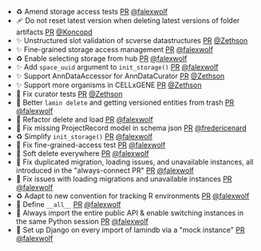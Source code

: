 - ♻️ Amend storage access tests [PR](https://github.com/laminlabs/lamindb/pull/3032) [@falexwolf](https://github.com/falexwolf)
- 🩹 Do not reset latest version when deleting latest versions of folder artifacts [PR](https://github.com/laminlabs/lamindb/pull/3031) [@Koncopd](https://github.com/Koncopd)
- ✨ Unstructured slot validation of scverse datastructures [PR](https://github.com/laminlabs/lamindb/pull/3029) [@Zethson](https://github.com/Zethson)
- ✨ Fine-grained storage access management [PR](https://github.com/laminlabs/lamindb/pull/3023) [@falexwolf](https://github.com/falexwolf)
- ♻️ Enable selecting storage from hub [PR](https://github.com/laminlabs/lamindb-setup/pull/1125) [@falexwolf](https://github.com/falexwolf)
- ✨ Add `space_uuid` argument to `init_storage()` [PR](https://github.com/laminlabs/lamindb-setup/pull/1124) [@falexwolf](https://github.com/falexwolf)
- ✨ Support AnnDataAccessor for AnnDataCurator [PR](https://github.com/laminlabs/lamindb/pull/2980) [@Zethson](https://github.com/Zethson)
- ✨ Support more organisms in CELLxGENE [PR](https://github.com/laminlabs/lamindb/pull/3026) [@Zethson](https://github.com/Zethson)
- 💚  Fix curator tests [PR](https://github.com/laminlabs/lamindb/pull/3028) [@Zethson](https://github.com/Zethson)
- 🚸 Better `lamin delete` and getting versioned entities from trash [PR](https://github.com/laminlabs/lamindb/pull/3025) [@falexwolf](https://github.com/falexwolf)
- 🚸 Refactor delete and load [PR](https://github.com/laminlabs/lamin-cli/pull/149) [@falexwolf](https://github.com/falexwolf)
- 🐛 Fix missing ProjectRecord model in schema json [PR](https://github.com/laminlabs/lamindb/pull/3024) [@fredericenard](https://github.com/fredericenard)
- ♻️ Simplify `init_storage()` [PR](https://github.com/laminlabs/lamindb-setup/pull/1123) [@falexwolf](https://github.com/falexwolf)
- 💚 Fix fine-grained-access test [PR](https://github.com/laminlabs/lamindb-setup/pull/1122) [@falexwolf](https://github.com/falexwolf)
- 🚸 Soft delete everywhere [PR](https://github.com/laminlabs/lamindb/pull/3022) [@falexwolf](https://github.com/falexwolf)
- 🐛 Fix duplicated migration, loading issues, and unavailable instances, all introduced in the "always-connect PR" [PR](https://github.com/laminlabs/lamindb/pull/3021) [@falexwolf](https://github.com/falexwolf)
- 🐛 Fix issues with loading migrations and unavailable instances [PR](https://github.com/laminlabs/lamindb-setup/pull/1121) [@falexwolf](https://github.com/falexwolf)
- ♻️ Adapt to new convention for tracking R environments [PR](https://github.com/laminlabs/lamindb/pull/3020) [@falexwolf](https://github.com/falexwolf)
- 🚸 Define `__all__` [PR](https://github.com/laminlabs/lamindb/pull/3019) [@falexwolf](https://github.com/falexwolf)
- 🚸 Always import the entire public API & enable switching instances in the same Python session [PR](https://github.com/laminlabs/lamindb/pull/2851) [@falexwolf](https://github.com/falexwolf)
- 🚸 Set up Django on every import of lamindb via a "mock instance" [PR](https://github.com/laminlabs/lamindb-setup/pull/1063) [@falexwolf](https://github.com/falexwolf)
